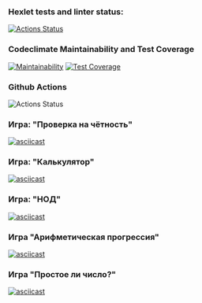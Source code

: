 ### Hexlet tests and linter status:
[![Actions Status](https://github.com/IzvekovWeb/python-project-lvl1/workflows/hexlet-check/badge.svg)](https://github.com/IzvekovWeb/python-project-lvl1/actions)
### Codeclimate Maintainability and Test Coverage
[![Maintainability](https://api.codeclimate.com/v1/badges/a99a88d28ad37a79dbf6/maintainability)](https://codeclimate.com/github/codeclimate/codeclimate/maintainability) 
[![Test Coverage](https://api.codeclimate.com/v1/badges/a99a88d28ad37a79dbf6/test_coverage)](https://codeclimate.com/github/codeclimate/codeclimate/test_coverage)
### Github Actions
![Actions Status](https://github.com/IzvekovWeb/python-project-lvl1/actions/workflows/github-actions-demo.yml/badge.svg)

### Игра: "Проверка на чётность"
[![asciicast](https://asciinema.org/a/unV4H4rN129E3rB9rggnjVbge.svg)](https://asciinema.org/a/unV4H4rN129E3rB9rggnjVbge)
### Игра: "Калькулятор"
[![asciicast](https://asciinema.org/a/wKzorZteURYkifdDKimnE08Ir.svg)](https://asciinema.org/a/wKzorZteURYkifdDKimnE08Ir)
### Игра: "НОД"
[![asciicast](https://asciinema.org/a/oU7OluLsZYTZlmJbvh8JssTOX.svg)](https://asciinema.org/a/oU7OluLsZYTZlmJbvh8JssTOX)
### Игра "Арифметическая прогрессия"
[![asciicast](https://asciinema.org/a/W5OKjDezUvQ33JJCCypoVKyzc.svg)](https://asciinema.org/a/W5OKjDezUvQ33JJCCypoVKyzc)
### Игра "Простое ли число?"
[![asciicast](https://asciinema.org/a/pyudhuKj5PJ2Bsky0Xas44pV8.svg)](https://asciinema.org/a/pyudhuKj5PJ2Bsky0Xas44pV8)